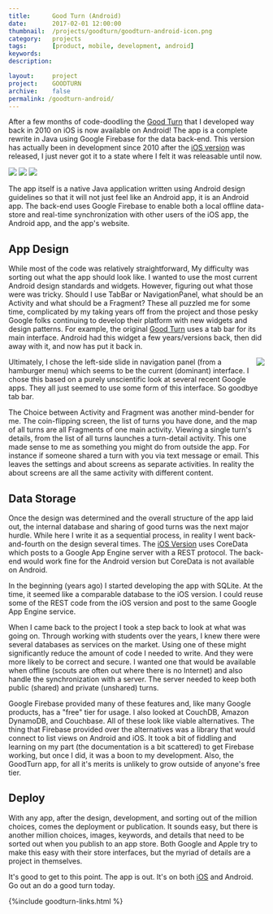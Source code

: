 ```yaml
---
title: 		Good Turn (Android)
date: 		2017-02-01 12:00:00
thumbnail: 	/projects/goodturn/goodturn-android-icon.png
category: 	projects
tags: 		[product, mobile, development, android]
keywords:
description:

layout: 	project
project: 	GOODTURN
archive:	false
permalink: /goodturn-android/
---
```

After a few months of code-doodling the [Good Turn][appstore] that I
developed way back in 2010 on iOS is now available on Android!
The app is a complete rewrite in Java using Google Firebase for
the data back-end. This version has actually been in development
since 2010 after the [iOS version][appstore] was released, I just never got
it to a state where I felt it was releasable until now.


<div class="center">
    <img src='{{"/projects/goodturn/goodturn-android-front.png"|prepend:site.assetsurl}}' />
    <img src='{{"/projects/goodturn/goodturn-android-back.png"|prepend:site.assetsurl}}' />
    <img src='{{"/projects/goodturn/goodturn-android-map.png"|prepend:site.assetsurl}}' />
    <!-- img src='{{"/projects/goodturn/goodturn-android-navbar.png"|prepend:site.assetsurl}}' / -->
</div>

The app itself is a native Java application written using Android 
design guidelines so that it will not just feel like an Android app,
it is an Android app. The back-end uses Google Firebase to enable
both a local offline data-store and real-time synchronization
with other users of the iOS app, the Android app, and the app's website.

## App Design

While most of the code was relatively straightforward, My difficulty was
sorting out what the app should look like. I wanted to use the most 
current Android design standards and widgets. However, figuring out
what those were was tricky. Should I use TabBar or NavigationPanel,
what should be an Activity and what should be a Fragment? These all
puzzled me for some time, complicated by my taking years off from the
project and those pesky Google folks continuing to develop their platform
with new widgets and design patterns. For example, the original [Good Turn][appstore]
uses a tab bar for its main interface. Android had this widget a few
years/versions back, then did away with it, and now has put it back in.

<img style="float: right; display: inline;" src='{{"/projects/goodturn/goodturn-android-navbar.png"|prepend:site.assetsurl}}' />
Ultimately, I chose the left-side slide in navigation panel (from a
hamburger menu) which seems to be the current (dominant) interface.
I chose this based on a purely unscientific look at several recent Google apps.
They all just seemed to use some form of this interface. So goodbye
tab bar.

The Choice between Activity and Fragment was another mind-bender for me.
The coin-flipping screen, the list of turns you have done, and the map of
all turns are all Fragments of one main activity. Viewing a single turn's
details, from the list of all turns launches a turn-detail activity. This
one made sense to me as something you might do from outside the app. For
instance if someone shared a turn with you via text message or email.
This leaves the settings and about screens as separate activities. 
In reality the about screens are all the same activity with different content. 

## Data Storage

Once the design was determined and the overall structure of the app laid out,
the internal database and sharing of good turns was the next major hurdle. 
While here I write it as a sequential process, in reality I went back-and-fourth
on the design several times. The [iOS Version][appstore] uses CoreData which posts to
a Google App Engine server with a REST protocol. The back-end would work fine
for the Android version but CoreData is not available on Android. 

In the beginning (years ago) I started developing the app with SQLite. At the
time, it seemed like a comparable database to the iOS version. I could 
reuse some of the REST code from the iOS version and post to the same Google
App Engine service. 

When I came back to the project I took a step back to look
at what was going on. Through working with students over the years, 
I knew there were several databases as services on the market. Using one of these
might significantly reduce the amount of code I needed to write. And they were
more likely to be correct and secure. I wanted one that would be available when
offline (scouts are often out where there is no Internet) and also handle the
synchronization with a server. The server needed to keep both public (shared) and 
private (unshared) turns.

Google Firebase provided many of these features and, like many Google products,
has a "free" tier for usage. I also looked at CouchDB, Amazon DynamoDB, and Couchbase.
All of these look like viable alternatives. The thing that Firebase provided over the
alternatives was a library that would connect to list views on Android and iOS. It took
a bit of fiddling and learning on my part (the documentation is a bit scattered)
to get Firebase working, but once I did, it was a boon to my development. Also, the 
GoodTurn app, for all it's merits is unlikely to grow outside of anyone's free tier.

## Deploy

With any app, after the design, development, and sorting out of the million
choices, comes the deployment or publication. It sounds easy, but there is another 
million choices, images, keywords, and details that need to be sorted out when you
publish to an app store. Both Google and Apple try to make this easy with their
store interfaces, but the myriad of details are a project in themselves.

It's good to get to this point. The app is out. It's on both [iOS][appstore] and Android.
Go out an do a good turn today.

{%include goodturn-links.html %}


 [GoodTurnWeb]: http://goodturn.stephenhouser.com/

 [Troop349]: https://sites.google.com/a/stephenhouser.com/troop349/
 [Pack349]: https://sites.google.com/site/pack349buxton/
 [GoogleMaps]: http://maps.google.com/
 
 [appstore]: https://itunes.apple.com/us/app/good-turn/id380482273?mt=8
 [appstore-badge]: {{"/projects/download-on-the-app-store.png"|prepend:site.assetsurl}}
 [playstore]: https://play.google.com/store/apps/details?id=com.stephenhouser.goodturn&amp;pcampaignid=MKT-Other-global-all-co-prtnr-py-PartBadge-Mar2515-1
 [playstore-badge]: {{"/projects/google-play-badge.png"|prepend:site.assetsurl}}
 
 [appicon-highres]: {{"/projects/goodturn-web-map.png"|prepend:site.assetsurl}}
 [appicon]: {{"/projects/goodturn-web-map.png"|prepend:site.assetsurl}}

